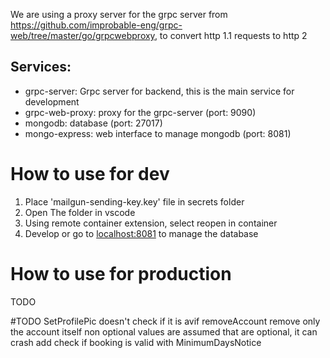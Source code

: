 We are using a proxy server for the grpc server from https://github.com/improbable-eng/grpc-web/tree/master/go/grpcwebproxy, to convert http 1.1 requests to http 2

## Services:
- grpc-server: Grpc server for backend, this is the main service for development
- grpc-web-proxy: proxy for the grpc-server (port: 9090)
- mongodb: database (port: 27017)
- mongo-express: web interface to manage mongodb (port: 8081)
# How to use for dev
1. Place 'mailgun-sending-key.key' file in secrets folder
2. Open The folder in vscode
3. Using remote container extension, select reopen in container
4. Develop or go to [localhost:8081](localhost:8081) to manage the database
# How to use for production
TODO

#TODO
SetProfilePic doesn't check if it is avif
removeAccount remove only the account itself
non optional values are assumed that are optional, it can crash
add check if booking is valid with MinimumDaysNotice